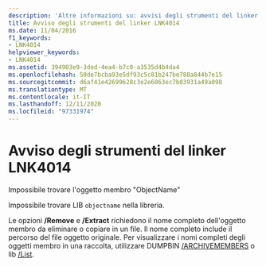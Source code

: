 ```yaml
---
description: 'Altre informazioni su: avvisi degli strumenti del linker LNK4014'
title: Avviso degli strumenti del linker LNK4014
ms.date: 11/04/2016
f1_keywords:
- LNK4014
helpviewer_keywords:
- LNK4014
ms.assetid: 394903e9-3ded-4ea4-b7c0-a3535d4b4da4
ms.openlocfilehash: 50de7bcba93e5df93c5c81b247be788a844b7e15
ms.sourcegitcommit: d6af41e42699628c3e2e6063ec7b03931a49a098
ms.translationtype: MT
ms.contentlocale: it-IT
ms.lasthandoff: 12/11/2020
ms.locfileid: "97331974"
---
```

# <a name="linker-tools-warning-lnk4014"></a>Avviso degli strumenti del linker LNK4014

Impossibile trovare l'oggetto membro "ObjectName"

Impossibile trovare LIB `objectname` nella libreria.

Le opzioni **/Remove** e **/Extract** richiedono il nome completo dell'oggetto membro da eliminare o copiare in un file. Il nome completo include il percorso del file oggetto originale. Per visualizzare i nomi completi degli oggetti membro in una raccolta, utilizzare DUMPBIN [/ARCHIVEMEMBERS](../../build/reference/archivemembers.md) o lib [/List](../../build/reference/managing-a-library.md).
